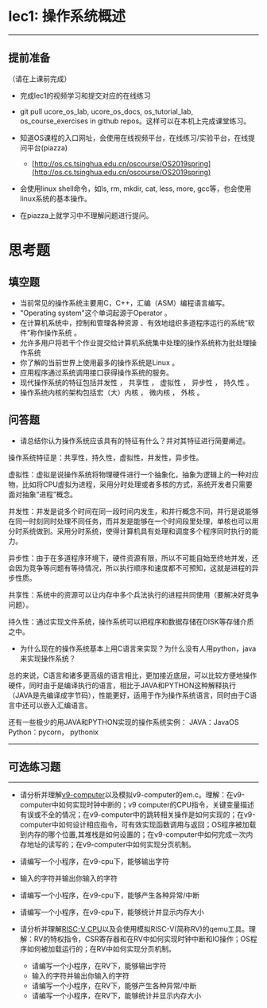 # lec1: 操作系统概述

---

## **提前准备**

（请在上课前完成）

* 完成lec1的视频学习和提交对应的在线练习
* git pull ucore\_os\_lab, ucore\_os\_docs, os\_tutorial\_lab, os\_course\_exercises in github repos。这样可以在本机上完成课堂练习。
* 知道OS课程的入口网址，会使用在线视频平台，在线练习/实验平台，在线提问平台\(piazza\)
  * [http://os.cs.tsinghua.edu.cn/oscourse/OS2019spring](http://os.cs.tsinghua.edu.cn/oscourse/OS2019spring)


* 会使用linux shell命令，如ls, rm, mkdir, cat, less, more, gcc等，也会使用linux系统的基本操作。
* 在piazza上就学习中不理解问题进行提问。



# 思考题

## 填空题

* 当前常见的操作系统主要用C，C++，汇编（ASM）编程语言编写。
* "Operating system"这个单词起源于Operator 。
* 在计算机系统中，控制和管理各种资源 、有效地组织多道程序运行的系统“软件”称作操作系统 。
* 允许多用户将若干个作业提交给计算机系统集中处理的操作系统称为批处理操作系统
* 你了解的当前世界上使用最多的操作系统是Linux 。
* 应用程序通过系统调用接口获得操作系统的服务。
* 现代操作系统的特征包括并发性 ， 共享性 ， 虚拟性 ， 异步性 ， 持久性 。
* 操作系统内核的架构包括宏（大）内核 ， 微内核 ， 外核 。


## 问答题

- 请总结你认为操作系统应该具有的特征有什么？并对其特征进行简要阐述。

操作系统特征是：共享性，持久性，虚拟性，并发性，异步性。

虚拟性：虚拟是说操作系统将物理硬件进行一个抽象化，抽象为逻辑上的一种对应物，比如将CPU虚拟为进程，采用分时处理或者多核的方式，系统开发者只需要面对抽象“进程”概念。

并发性：并发是说多个时间在同一段时间内发生，和并行概念不同，并行是说能够在同一时刻同时处理不同任务，而并发是能够在一个时间段里处理，单核也可以用分时系统做到。采用分时系统，使得计算机具有处理和调度多个程序同时执行的能力。

异步性：由于在多道程序环境下，硬件资源有限，所以不可能自始至终地并发，还会因为竞争等问题有等待情况，所以执行顺序和速度都不可预知，这就是进程的异步性质。

共享性：系统中的资源可以让内存中多个兵法执行的进程共同使用（要解决好竞争问题）。

持久性：通过实现文件系统，操作系统可以把程序和数据存储在DISK等存储介质之中。

- 为什么现在的操作系统基本上用C语言来实现？为什么没有人用python，java来实现操作系统？

总的来说，C语言和诸多更高级的语言相比，更加接近底层，可以比较方便地操作硬件，同时由于是编译执行的语言，相比于JAVA和PYTHON这种解释执行（JAVA是先编译成字节码），性能更好，适用于作为操作系统语言，同时由于C语言中还可以嵌入汇编语言。

还有一些极少的用JAVA和PYTHON实现的操作系统实例：
JAVA：JavaOS
Python：pycorn， pythonix

---

## 可选练习题

---

- 请分析并理解[v9\-computer](https://github.com/chyyuu/os_tutorial_lab/blob/master/v9_computer/docs/v9_computer.md)以及模拟v9\-computer的em.c。理解：在v9\-computer中如何实现时钟中断的；v9 computer的CPU指令，关键变量描述有误或不全的情况；在v9\-computer中的跳转相关操作是如何实现的；在v9\-computer中如何设计相应指令，可有效实现函数调用与返回；OS程序被加载到内存的哪个位置,其堆栈是如何设置的；在v9\-computer中如何完成一次内存地址的读写的；在v9\-computer中如何实现分页机制。


- 请编写一个小程序，在v9-cpu下，能够输出字符


- 输入的字符并输出你输入的字符


- 请编写一个小程序，在v9-cpu下，能够产生各种异常/中断


- 请编写一个小程序，在v9-cpu下，能够统计并显示内存大小



- 请分析并理解[RISC-V CPU](http://www.riscvbook.com/chinese/)以及会使用模拟RISC\-V(简称RV)的qemu工具。理解：RV的特权指令，CSR寄存器和在RV中如何实现时钟中断和IO操作；OS程序如何被加载运行的；在RV中如何实现分页机制。
  - 请编写一个小程序，在RV下，能够输出字符
  - 输入的字符并输出你输入的字符
  - 请编写一个小程序，在RV下，能够产生各种异常/中断
  - 请编写一个小程序，在RV下，能够统计并显示内存大小
